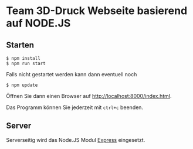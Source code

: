 # Team 3D-Druck Webseite basierend auf NODE.JS

## Starten

```shell
$ npm install
$ npm run start
```

Falls nicht gestartet werden kann dann eventuell noch 
```shell
$ npm update
```

Öffnen Sie dann einen Browser auf [http://localhost:8000/index.html](http://localhost:8000/index.html).

Das Programm können Sie jederzeit mit `ctrl+c` beenden.


## Server

Serverseitig wird das Node.JS Modul [Express](https://www.npmjs.com/package/express) eingesetzt.